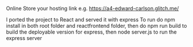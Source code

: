 Online Store
your hosting link e.g. https://a4-edward-carlson.glitch.me/

I ported the project to React and served it with express
To run do npm install in both root folder and reactfrontend folder, then do npm run build to build the deployable version for express, then node server.js to run the express server

